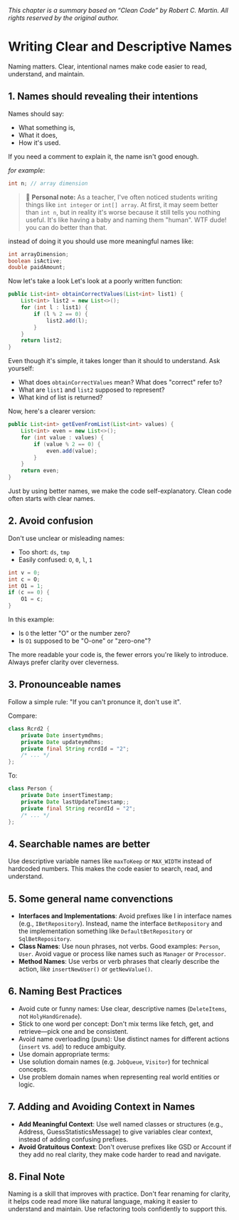 *This chapter is a summary based on “Clean Code” by Robert C. Martin. All rights reserved by the original author.*

# Writing Clear and Descriptive Names
Naming matters. Clear, intentional names make code easier to read, understand, and maintain.

## 1. Names should revealing their intentions
Names should say:
* What something is,
* What it does,
* How it's used.

If you need a comment to explain it, the name isn't good enough.

*for example*:
```java
int n; // array dimension
```

> 🚩 **Personal note:** As a teacher, I've often noticed students writing things like `int integer` or `int[] array`. At first, it may seem better than `int n`, but in reality it's worse because it still tells you nothing useful. It's like having a baby and naming them "human". WTF dude! you can do better than that.

instead of doing it you should use more meaningful names like:
```java
int arrayDimension;
boolean isActive;
double paidAmount;
```

Now let's take a look Let's look at a poorly written function:
```java
public List<int> obtainCorrectValues(List<int> list1) {
    List<int> list2 = new List<>();
    for (int l : list1) {
        if (l % 2 == 0) {
            list2.add(l);
        }
    }
    return list2;
}
```
Even though it's simple, it takes longer than it should to understand. Ask yourself:
* What does `obtainCorrectValues` mean? What does "correct" refer to?
* What are `list1` and `list2` supposed to represent?
* What kind of list is returned?

Now, here's a clearer version:
```java
public List<int> getEvenFromList(List<int> values) {
    List<int> even = new List<>();
    for (int value : values) {
        if (value % 2 == 0) {
            even.add(value);
        }
    }
    return even;
}
```
Just by using better names, we make the code self-explanatory. Clean code often starts with clear names.

## 2. Avoid confusion
Don't use unclear or misleading names:
* Too short: `ds`, `tmp`
* Easily confused: `O`, `0`, `l`, `1`
```java
int v = 0;
int c = O;
int O1 = 1;
if (c == 0) {
    O1 = c;
}
```
In this example:
* Is `O` the letter "O" or the number zero?
* Is `O1` supposed to be "O-one" or "zero-one"?

The more readable your code is, the fewer errors you're likely to introduce. Always prefer clarity over cleverness.

## 3. Pronounceable names
Follow a simple rule: "If you can't pronunce it, don't use it".

Compare:
```java
class Rcrd2 {
	private Date insertymdhms;
	private Date updateymdhms;
	private final String rcrdId = "2";
	/* ... */
};
```

To:
```java
class Person {
	private Date insertTimestamp;
	private Date lastUpdateTimestamp;;
	private final String recordId = "2";
	/* ... */
};
```

## 4. Searchable names are better
Use descriptive variable names like `maxToKeep` or `MAX_WIDTH` instead of hardcoded numbers. This makes the code easier to search, read, and understand.

## 5. Some general name convenctions
* **Interfaces and Implementations**: Avoid prefixes like I in interface names (e.g., `IBetRepository`). Instead, name the interface `BetRepository` and the implementation something like `DefaultBetRepository` or `SqlBetRepository`.
* **Class Names**: Use noun phrases, not verbs. Good examples: `Person`, `User`. Avoid vague or process like names such as `Manager` or `Processor`.
* **Method Names**: Use verbs or verb phrases that clearly describe the action, like `insertNewUser()` or `getNewValue()`.

## 6. Naming Best Practices
* Avoid cute or funny names: Use clear, descriptive names (`DeleteItems`, not `HolyHandGrenade`).
* Stick to one word per concept: Don't mix terms like fetch, get, and retrieve—pick one and be consistent.
* Avoid name overloading (puns): Use distinct names for different actions (`insert` vs. `add`) to reduce ambiguity.
* Use domain appropriate terms:
* Use solution domain names (e.g. `JobQueue`, `Visitor`) for technical concepts.
* Use problem domain names when representing real world entities or logic.


## 7. Adding and Avoiding Context in Names
* **Add Meaningful Context**: Use well named classes or structures (e.g., Address, GuessStatisticsMessage) to give variables clear context, instead of adding confusing prefixes.
* **Avoid Gratuitous Context**: Don't overuse prefixes like GSD or Account if they add no real clarity, they make code harder to read and navigate.

## 8. Final Note
Naming is a skill that improves with practice. Don't fear renaming for clarity, it helps code read more like natural language, making it easier to understand and maintain. Use refactoring tools confidently to support this.